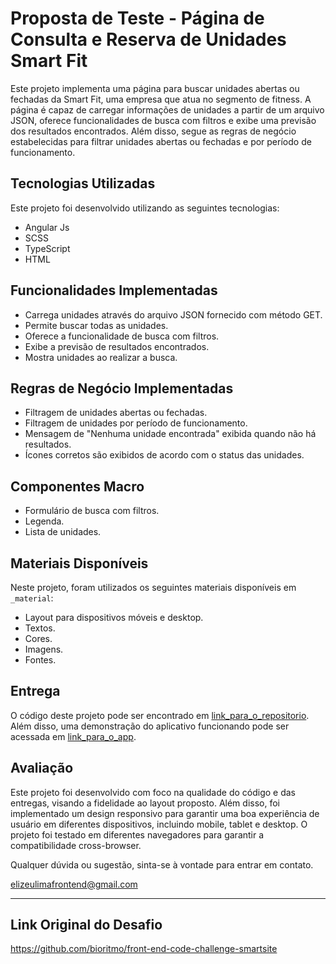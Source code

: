 # Proposta de Teste - Página de Consulta e Reserva de Unidades Smart Fit

Este projeto implementa uma página para buscar unidades abertas ou fechadas da Smart Fit, uma empresa que atua no segmento de fitness. A página é capaz de carregar informações de unidades a partir de um arquivo JSON, oferece funcionalidades de busca com filtros e exibe uma previsão dos resultados encontrados. Além disso, segue as regras de negócio estabelecidas para filtrar unidades abertas ou fechadas e por período de funcionamento.

## Tecnologias Utilizadas

Este projeto foi desenvolvido utilizando as seguintes tecnologias:

- Angular Js
- SCSS
- TypeScript
- HTML

## Funcionalidades Implementadas

- Carrega unidades através do arquivo JSON fornecido com método GET.
- Permite buscar todas as unidades.
- Oferece a funcionalidade de busca com filtros.
- Exibe a previsão de resultados encontrados.
- Mostra unidades ao realizar a busca.

## Regras de Negócio Implementadas

- Filtragem de unidades abertas ou fechadas.
- Filtragem de unidades por período de funcionamento.
- Mensagem de "Nenhuma unidade encontrada" exibida quando não há resultados.
- Ícones corretos são exibidos de acordo com o status das unidades.

## Componentes Macro

- Formulário de busca com filtros.
- Legenda.
- Lista de unidades.

## Materiais Disponíveis

Neste projeto, foram utilizados os seguintes materiais disponíveis em `_material`:

- Layout para dispositivos móveis e desktop.
- Textos.
- Cores.
- Imagens.
- Fontes.

## Entrega

O código deste projeto pode ser encontrado em [link_para_o_repositorio](https://github.com/elizeu-lima/smart-fit.git). Além disso, uma demonstração do aplicativo funcionando pode ser acessada em [link_para_o_app](https://smart-fit-git-master-elizeu-lima.vercel.app/).

## Avaliação

Este projeto foi desenvolvido com foco na qualidade do código e das entregas, visando a fidelidade ao layout proposto. Além disso, foi implementado um design responsivo para garantir uma boa experiência de usuário em diferentes dispositivos, incluindo mobile, tablet e desktop. O projeto foi testado em diferentes navegadores para garantir a compatibilidade cross-browser.

Qualquer dúvida ou sugestão, sinta-se à vontade para entrar em contato.

elizeulimafrontend@gmail.com

--- 

## Link Original do Desafio

https://github.com/bioritmo/front-end-code-challenge-smartsite
